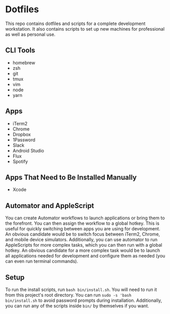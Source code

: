 Dotfiles
========

This repo contains dotfiles and scripts for a complete development workstation.
It also contains scripts to set up new machines for professional as well as
personal use.

CLI Tools
---------
* homebrew
* zsh
* git
* tmux
* vim
* node
* yarn

Apps
----
* iTerm2
* Chrome
* Dropbox
* 1Password
* Slack
* Android Studio
* Flux
* Spotify

Apps That Need to Be Installed Manually
---------------------------------------
* Xcode

Automator and AppleScript
-------------------------
You can create Automator workflows to launch applications or bring them to the
forefront. You can then assign the workflow to a global hotkey. This is useful
for quickly switching between apps you are using for development. An obvious
candidate would be to switch focus between iTerm2, Chrome, and mobile device
simulators. Additionally, you can use automator to run AppleScripts for more
complex tasks, which you can then run with a global hotkey. An obvious candidate
for a more complex task would be to launch all applications needed for
development and configure them as needed (you can even run terminal commands).

Setup
-----
To run the install scripts, run `bash bin/install.sh`. You will need to run it
from this project's root directory. You can run `sudo -s 'bash bin/install.sh`
to avoid password prompts during installation. Additionally, you can run any of
the scripts inside `bin/` by themselves if you want.
